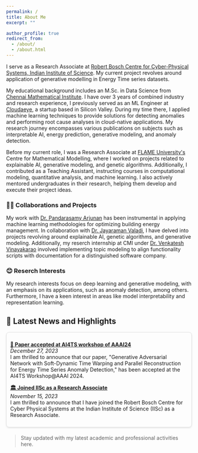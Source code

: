 ```yaml
---
permalink: /
title: About Me
excerpt: ""

author_profile: true
redirect_from: 
  - /about/
  - /about.html
---
```




I serve as a Research Associate at [Robert Bosch Centre for Cyber-Physical Systems, Indian Institute of Science](https://cps.iisc.ac.in/). My current project revolves around application of generative modelling in Energy Time series datasets. 
 
My educational background includes an M.Sc. in Data Science from  [Chennai Mathematical Institute](https://www.cmi.ac.in/). 
I have over 3 years of combined industry and research experience, I previously served as an ML Engineer at [Cloudaeye](https://www.cloudaeye.com/), a startup based in Silicon Valley. During my time there, I applied machine learning techniques to provide solutions for detecting anomalies and performing root cause analyses in cloud-native applications. My research journey encompasses various publications on subjects such as interpretable AI, energy prediction, generative modeling, and anomaly detection. 

Before my current role, I was a Research Associate at [FLAME University's](https://www.flame.edu.in/) Centre for Mathematical Modelling, where I worked on projects related to explainable AI, generative modeling, and genetic algorithms. Additionally, I contributed as a Teaching Assistant, instructing courses in computational modeling, quantitative analysis, and machine learning. I also actively mentored undergraduates in their research, helping them develop and execute their project ideas.


### 🙌🔬 Collaborations and Projects
My work with [Dr. Pandarasamy Arjunan](https://www.samy101.com/) has been instrumental in applying machine learning methodologies for optimizing building energy management. In collaboration with [Dr. Jayaraman Valadi](https://www.flame.edu.in/faculty/jayaraman-v-k), I have delved into  projects revolving around explainable AI, genetic algorithms, and generative modeling.  Additionally, my reserch internship at CMI under [Dr. Venkatesh Vinayakarao](http://vvtesh.co.in/) involved implementing  topic modeling to align functionality scripts with documentation for a distinguished software company.

### 😊 Reserch Interests

My research interests focus on deep learning and generative modeling, with an emphasis on its applications, such as anomaly detection, among others. Furthermore, I have a keen interest in areas like model interpretability and representation learning.


## 📰 Latest News and Highlights

<div style="border: 1px solid #ddd; padding: 10px; margin-bottom: 20px; max-height: 300px; overflow-y: auto; border-radius: 8px; box-shadow: 0 2px 4px rgba(0,0,0,0.1);">

   
  <p>
    <strong><a href="https://www.linkedin.com/posts/hardik-prabhu_github-hardikprabhuenergy-time-series-anomaly-detection-activity-7145848258379120640-UgQN?utm_source=share&utm_medium=member_desktop"> 🥳 Paper accepted at AI4TS workshop of AAAI24 </a></strong><br>
    <em>December  27, 2023</em><br>
    I am thrilled to announce that our paper, "Generative Adversarial Network with Soft-Dynamic Time Warping and Parallel Reconstruction for Energy Time Series Anomaly Detection," has been accepted at the AI4TS Workshop@AAAI 2024. 
  </p>

  <p>
    <strong><a href="https://cps.iisc.ac.in/">🏛️ Joined IISc as a Research Associate</a></strong><br>
    <em>November 15, 2023</em><br>
    I am thrilled to announce that I have joined the Robert Bosch Centre for Cyber Physical Systems at the Indian Institute of Science (IISc) as a Research Associate.
  </p>
  


  <!-- Repeat the <p>...</p> block for each news item -->
  
</div>

> Stay updated with my latest academic and professional activities here.